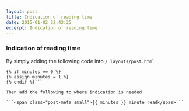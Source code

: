 ```yaml
---
layout: post
title: Indication of reading time
date: 2015-01-02 22:43:25
excerpt: Indication of reading time
---
```


### Indication of reading time

By simply adding the following code into `/_layouts/post.html`

```{% assign minutes = content | number_of_words | divided_by: 180 %}
{% if minutes == 0 %}
{% assign minutes = 1 %}
{% endif %}```

Then add the following to where indication is needed.

```<span class="post-meta small">{{ minutes }} minute read</span>```